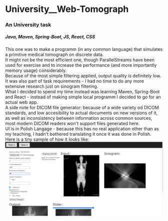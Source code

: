 # University__Web-Tomograph
### An University task
##### Java, Maven, Spring-Boot, JS, React, CSS
This one was to make a programm (in any common language) that simulates a primitive medical tomograph on discrete data.  
It might not be the most efficient one, though ParallelStreams have been used for exercise and to increase the performance (and more importantly memory usage) considerably.  
Because of the most simple filtering applied, output quality is definitely low. It was also part of task requirements - I had no time to do any more extensive research just on sinogram filtering.  
What I decided to spend my time instead was learning Maven, Spring-Boot and React - instead of making simple local programm I decided to go for an actual web app.  
A side note for DICOM file generator: because of a wide variety od DICOM standards, and low accesibility to actual documents on new versions of it, as well as inconsistency between information across common sources, most modern DICOM readers won't support files generated here.  
UI is in Polish Langage - because this has no real application other than as my teaching, I hadn't bothered translating it once it was done in Polish.  
Here is a tiny sample of how it looks like:  
![Sample Screenshot](https://github.com/MikiWiX/University__Web-Tomograph/blob/main/Sample.png)
